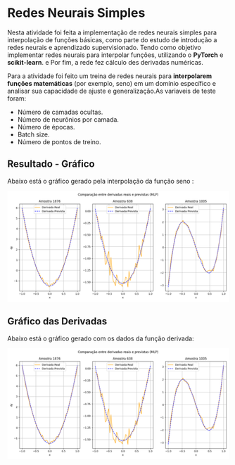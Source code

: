 # Redes Neurais Simples

Nesta atividade foi feita a implementação de redes neurais simples para interpolação de funções básicas, como parte do estudo de introdução a redes neurais e aprendizado supervisionado. Tendo como objetivo implementar redes neurais para interpolar funções, utilizando o  **PyTorch** e  **scikit-learn**. e Por fim, a rede fez cálculo des derivadas numéricas.

 Para a atividade  foi feito um treina de redes neurais para **interpolarem funções matemáticas** (por exemplo, seno) em um domínio específico e analisar sua capacidade de ajuste e generalização.As variaveis de teste foram:
  - Número de camadas ocultas.
  - Número de neurônios por camada.
  - Número de épocas.
  - Batch size.
  - Número de pontos de treino.
  ## Resultado - Gráfico

Abaixo está o gráfico gerado pela interpolação da função seno :
  
  ![Gráfico da interpolação do seno](grafico_seno.png)
  ## Gráfico das Derivadas

Abaixo está o gráfico gerado com os dados da função derivada:

![Gráfico das Derivadas](grafico_derivadas.png)

 

  

